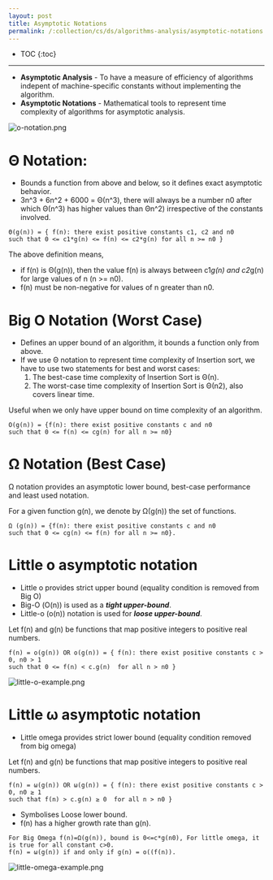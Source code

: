 ```yaml
---
layout: post
title: Asymptotic Notations
permalink: /:collection/cs/ds/algorithms-analysis/asymptotic-notations
---
```


- TOC
{:toc}

<hr>

- **Asymptotic Analysis** - To have a measure of efficiency of algorithms indepent of machine-specific constants without implementing the algorithm.
- **Asymptotic Notations** - Mathematical tools to represent time complexity of algorithms for asymptotic analysis.

![o-notation.png]({{site.cdn}}/dsa/algorithms/analysis/o-notation.png)

# Θ Notation: 
- Bounds a function from above and below, so it defines exact asymptotic behavior.
- 3n^3 + 6n^2 + 6000 = Θ(n^3), there will always be a number n0 after which Θ(n^3) has higher values than Θn^2) irrespective of the constants involved.

```
Θ(g(n)) = { f(n): there exist positive constants c1, c2 and n0 
such that 0 <= c1*g(n) <= f(n) <= c2*g(n) for all n >= n0 }
```
The above definition means,
- if f(n) is Θ(g(n)), then the value f(n) is always between c1*g(n) and c2*g(n) for large values of n (n >= n0).
- f(n) must be non-negative for values of n greater than n0.

# Big O Notation (Worst Case)
- Defines an upper bound of an algorithm, it bounds a function only from above.
- If we use Θ notation to represent time complexity of Insertion sort, we have to use two statements for best and worst cases:
    1. The best-case time complexity of Insertion Sort is Θ(n).
    2. The worst-case time complexity of Insertion Sort is Θ(n2), also covers linear time.

Useful when we only have upper bound on time complexity of an algorithm.
```
O(g(n)) = {f(n): there exist positive constants c and n0 
such that 0 <= f(n) <= cg(n) for all n >= n0}
```

# Ω Notation (Best Case)
Ω notation provides an asymptotic lower bound, best-case performance and least used notation.

For a given function g(n), we denote by Ω(g(n)) the set of functions.

```
Ω (g(n)) = {f(n): there exist positive constants c and n0 
such that 0 <= cg(n) <= f(n) for all n >= n0}.
```

# Little ο asymptotic notation
- Little o provides strict upper bound (equality condition is removed from Big O) 
- Big-Ο (O(n)) is used as a ***tight upper-bound***.
- Little-ο (ο(n)) notation is used for ***loose upper-bound***.

Let f(n) and g(n) be functions that map positive integers to positive real numbers. 
```
f(n) = ο(g(n)) OR ο(g(n)) = { f(n): there exist positive constants c > 0, n0 > 1
such that 0 <= f(n) < c.g(n)  for all n > n0 }
```

![little-o-example.png]({{site.cdn}}/dsa/algorithms/analysis/little-o-example.png)

# Little ω asymptotic notation
- Little omega provides strict lower bound (equality condition removed from big omega)

Let f(n) and g(n) be functions that map positive integers to positive real numbers. 
```
f(n) = ω(g(n)) OR ω(g(n)) = { f(n): there exist positive constants c > 0, n0 ≥ 1
such that f(n) > c.g(n) ≥ 0  for all n > n0 }
```
- Symbolises Loose lower bound. 
- f(n) has a higher growth rate than g(n). 

```
For Big Omega f(n)=Ω(g(n)), bound is 0<=c*g(n0), For little omega, it is true for all constant c>0.
f(n) = ω(g(n)) if and only if g(n) = ο((f(n)).
```
![little-omega-example.png]({{site.cdn}}/dsa/algorithms/analysis/little-omega-example.png)
